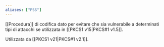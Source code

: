 ```yaml
---
aliases: ["PSS"]
---
```


[[Procedura]] di codifica dato per evitare che sia vulnerabile a determinati tipi di attacchi se utilizzata in [[PKCS1 v15|PKCS#1 v1.5]].

Utilizzata da [[PKCS1 v21|PKCS#1 v2.1]].

